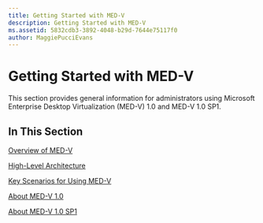 ```yaml
---
title: Getting Started with MED-V
description: Getting Started with MED-V
ms.assetid: 5832cdb3-3892-4048-b29d-7644e75117f0
author: MaggiePucciEvans
---
```


# Getting Started with MED-V


This section provides general information for administrators using Microsoft Enterprise Desktop Virtualization (MED-V) 1.0 and MED-V 1.0 SP1.

## In This Section


<a href="" id="overview-of-med-v"></a>[Overview of MED-V](overview-of-med-v.md)  

<a href="" id="high-level-architecture"></a>[High-Level Architecture](high-level-architecturemedv.md)  

<a href="" id="key-scenarios-for-using-med-v"></a>[Key Scenarios for Using MED-V](key-scenarios-for-using-med-v.md)  

<a href="" id="about-med-v-1-0"></a>[About MED-V 1.0](about-med-v-10.md)  

<a href="" id="about-med-v-1-0-sp1"></a>[About MED-V 1.0 SP1](about-med-v-10-sp1.md)  

 

 





